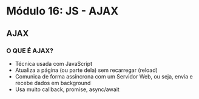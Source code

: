 # **Módulo 16: JS - AJAX**

## **AJAX**

### **O QUE É AJAX?**
* Técnica usada com JavaScript
* Atualiza a página (ou parte dela) sem recarregar (reload)
* Comunica de forma assíncrona com um Servidor Web, ou seja, envia e recebe dados em background
* Usa muito callback, promise, async/await

